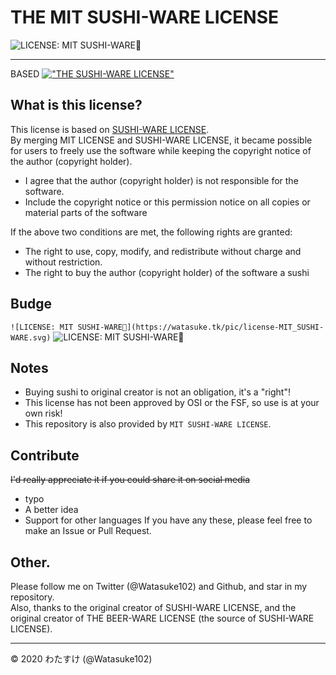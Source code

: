 # THE MIT SUSHI-WARE LICENSE
![LICENSE: MIT SUSHI-WARE🍣](https://watasuke.tk/pic/license-MIT_SUSHI-WARE.svg)

---

BASED [!["THE SUSHI-WARE LICENSE"](https://img.shields.io/badge/license-SUSHI--WARE%F0%9F%8D%A3-blue.svg)](https://github.com/MakeNowJust/sushi-ware)

## What is this license?
This license is based on [SUSHI-WARE LICENSE](https://github.com/MakeNowJust/sushi-ware).  
By merging MIT LICENSE and SUSHI-WARE LICENSE, it became possible for users to freely use the software while keeping the copyright notice of the author (copyright holder).

  - I agree that the author (copyright holder) is not responsible for the software.
  - Include the copyright notice or this permission notice on all copies or material parts of the software
  
  If the above two conditions are met, the following rights are granted:
  
  - The right to use, copy, modify, and redistribute without charge and without restriction.
  - The right to buy the author (copyright holder) of the software a sushi

## Budge
`![LICENSE: MIT SUSHI-WARE🍣](https://watasuke.tk/pic/license-MIT_SUSHI-WARE.svg)`
![LICENSE: MIT SUSHI-WARE🍣](https://watasuke.tk/pic/license-MIT_SUSHI-WARE.svg)

## Notes
- Buying sushi to original creator is not an obligation, it's a "right"!
- This license has not been approved by OSI or the FSF, so use is at your own risk!
- This repository is also provided by `MIT SUSHI-WARE LICENSE`.

## Contribute
~~I'd really appreciate it if you could share it on social media~~
- typo
- A better idea
- Support for other languages
If you have any these, please feel free to make an Issue or Pull Request.

## Other.
Please follow me on Twitter (@Watasuke102) and Github, and star in my repository.  
Also, thanks to the original creator of SUSHI-WARE LICENSE, and the original creator of THE BEER-WARE LICENSE (the source of SUSHI-WARE LICENSE).

---
© 2020 わたすけ (@Watasuke102)

